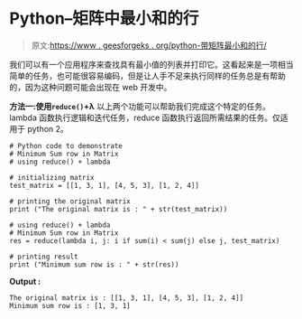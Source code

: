 # Python–矩阵中最小和的行

> 原文:[https://www . geesforgeks . org/python-带矩阵最小和的行/](https://www.geeksforgeeks.org/python-row-with-minimum-sum-in-matrix/)

我们可以有一个应用程序来查找具有最小值的列表并打印它。这看起来是一项相当简单的任务，也可能很容易编码，但是让人手不足来执行同样的任务总是有帮助的，因为这种问题可能会出现在 web 开发中。

**方法一:使用`reduce()`+λ**
以上两个功能可以帮助我们完成这个特定的任务。lambda 函数执行逻辑和迭代任务，reduce 函数执行返回所需结果的任务。仅适用于 python 2。

```
# Python code to demonstrate
# Minimum Sum row in Matrix
# using reduce() + lambda

# initializing matrix 
test_matrix = [[1, 3, 1], [4, 5, 3], [1, 2, 4]]

# printing the original matrix
print ("The original matrix is : " + str(test_matrix))

# using reduce() + lambda
# Minimum Sum row in Matrix
res = reduce(lambda i, j: i if sum(i) < sum(j) else j, test_matrix)

# printing result
print ("Minimum sum row is : " + str(res))
```

**Output :**

```
The original matrix is : [[1, 3, 1], [4, 5, 3], [1, 2, 4]]
Minimum sum row is : [1, 3, 1]

```